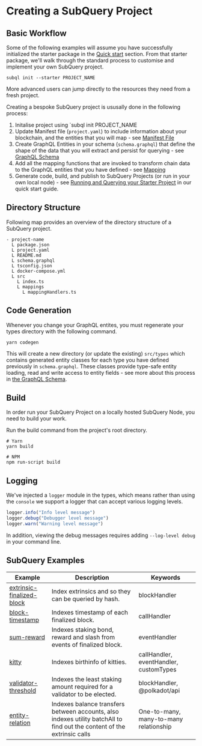 # Creating a SubQuery Project

## Basic Workflow

Some of the following examples will assume you have successfully initialized the starter package in the [Quick start](/quickstart) section. From that starter package, we'll walk through the standard process to customise and implement your own SubQuery project.

```shell
subql init --starter PROJECT_NAME
```

More advanced users can jump directly to the resources they need from a fresh project.

Creating a bespoke SubQuery project is ususally done in the following process:
1. Initalise project using `subql init PROJECT_NAME
2. Update Manifest file (`project.yaml`) to include information about your blockchain, and the entities that you will map - see [Manifest File](/create/manifest)
3. Create GraphQL Entities in your schema (`schema.graphql`) that define the shape of the data that you will extract and persist for querying - see [GraphQL Schema](/create/graphql)
4. Add all the mapping functions that are invoked to transform chain data to the GraphQL entities that you have defined - see [Mapping](/create/mapping)
5. Generate code, build, and publish to SubQuery Projects (or run in your own local node) - see [Running and Querying your Starter Project](/quickstart.html#running-and-querying-your-starter-project) in our quick start guide.


## Directory Structure

Following map provides an overview of the directory structure of a SubQuery project.

```
- project-name
  L package.json
  L project.yaml
  L README.md
  L schema.graphql
  L tsconfig.json
  L docker-compose.yml
  L src
    L index.ts
    L mappings
      L mappingHandlers.ts
```

## Code Generation

Whenever you change your GraphQL entites, you must regenerate your types directory with the following command.

```
yarn codegen
```

This will create a new directory (or update the existing) `src/types` which contains generated entity classes for each type you have defined previously in `schema.graphql`. These classes provide type-safe entity loading, read and write access to entity fields - see more about this process in [the GraphQL Schema](/create/graphql).

## Build 

In order run your SubQuery Project on a locally hosted SubQuery Node, you need to build your work.

Run the build command from the project's root directory.
```shell
# Yarn
yarn build

# NPM
npm run-script build
```

## Logging

We've injected a `logger` module in the types, which means rather than using the `console` we support a logger that can accept various logging levels.

```typescript
logger.info("Info level message")
logger.debug("Debugger level message")
logger.warn("Warning level message")
```

In addition, viewing the debug messages requires adding `--log-level debug` in your command line.

## SubQuery Examples

| Example                   | Description                                          | Keywords     |
|---------------------------|------------------------------------------------------|--------------|
| [extrinsic-finalized-block](https://github.com/subquery/subql-examples/tree/main/extrinsic-finalized-block) | Index extrinsics and so they can be queried by hash. | blockHandler |
| [block-timestamp](https://github.com/subquery/subql-examples/tree/main/block-timestamp) | Indexes timestamp of each finalized block. | callHandler |
| [sum-reward](https://github.com/subquery/subql-examples/tree/main/sum-reward) | Indexes staking bond, reward and slash from events of finalized block. | eventHandler |
| [kitty](https://github.com/subquery/subql-examples/tree/main/kitty) | Indexes birthinfo of kitties. | callHandler, eventHandler, customTypes |
| [validator-threshold](https://github.com/subquery/subql-examples/tree/main/validator-threshold) | Indexes the least staking amount required for a validator to be elected. | blockHandler, @polkadot/api |
| [entity-relation](https://github.com/subquery/subql-examples/tree/main/entity-relation) | Indexes balance transfers between accounts, also indexes utility batchAll to find out the content of the extrinsic calls | One-to-many, many-to-many relationship |

